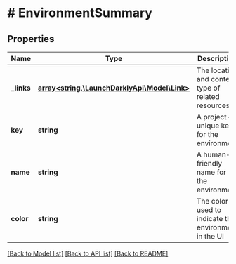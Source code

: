 # # EnvironmentSummary

## Properties

Name | Type | Description | Notes
------------ | ------------- | ------------- | -------------
**_links** | [**array<string,\LaunchDarklyApi\Model\Link>**](Link.md) | The location and content type of related resources |
**key** | **string** | A project-unique key for the environment |
**name** | **string** | A human-friendly name for the environment |
**color** | **string** | The color used to indicate this environment in the UI |

[[Back to Model list]](../../README.md#models) [[Back to API list]](../../README.md#endpoints) [[Back to README]](../../README.md)
